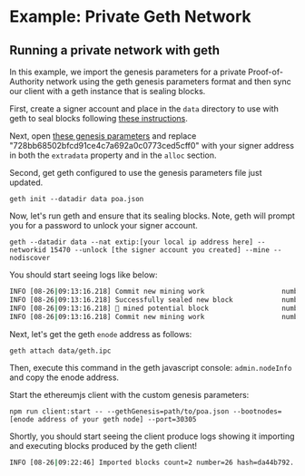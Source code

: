 # Example: Private Geth Network

## Running a private network with geth

In this example, we import the genesis parameters for a private Proof-of-Authority network using the geth genesis parameters format and then sync our client with a geth instance that is sealing blocks.

First, create a signer account and place in the `data` directory to use with geth to seal blocks following [these instructions](https://geth.ethereum.org/docs/interface/managing-your-accounts).

Next, open [these genesis parameters](./test/testdata/poa.json) and replace "728bb68502bfcd91ce4c7a692a0c0773ced5cff0" with your signer address in both the `extradata` property and in the `alloc` section.

Second, get geth configured to use the genesis parameters file just updated.

`geth init --datadir data poa.json`

Now, let's run geth and ensure that its sealing blocks.  Note, geth will prompt you for a password to unlock your signer account.

`geth --datadir data --nat extip:[your local ip address here] --networkid 15470 --unlock [the signer account you created] --mine --nodiscover`

You should start seeing logs like below:
```bash
INFO [08-26|09:13:16.218] Commit new mining work                   number=1 sealhash=b6eb1d..65ac14 uncles=0 txs=0 gas=0 fees=0 elapsed="91.644µs"
INFO [08-26|09:13:16.218] Successfully sealed new block            number=1 sealhash=b6eb1d..65ac14 hash=0fa2b5..d62aec elapsed="382.998µs"
INFO [08-26|09:13:16.218] 🔨 mined potential block                  number=1 hash=0fa2b5..d62aec
INFO [08-26|09:13:16.218] Commit new mining work                   number=2 sealhash=6111ce..1521f3 uncles=0 txs=0 gas=0 fees=0 elapsed="285.226µs"
```

Next, let's get the geth `enode` address as follows:

`geth attach data/geth.ipc`

Then, execute this command in the geth javascript console: `admin.nodeInfo` and copy the enode address.

Start the ethereumjs client with the custom genesis parameters:

`npm run client:start -- --gethGenesis=path/to/poa.json --bootnodes=[enode address of your geth node] --port=30305`

Shortly, you should start seeing the client produce logs showing it importing and executing blocks produced by the geth client!
```bash
INFO [08-26|09:22:46] Imported blocks count=2 number=26 hash=da44b792... hardfork=tangerineWhistle peers=1 
```
